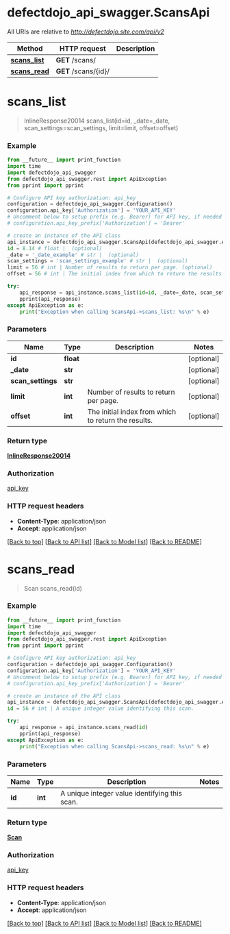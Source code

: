 # defectdojo_api_swagger.ScansApi

All URIs are relative to *http://defectdojo.site.com/api/v2*

Method | HTTP request | Description
------------- | ------------- | -------------
[**scans_list**](ScansApi.md#scans_list) | **GET** /scans/ | 
[**scans_read**](ScansApi.md#scans_read) | **GET** /scans/{id}/ | 


# **scans_list**
> InlineResponse20014 scans_list(id=id, _date=_date, scan_settings=scan_settings, limit=limit, offset=offset)





### Example
```python
from __future__ import print_function
import time
import defectdojo_api_swagger
from defectdojo_api_swagger.rest import ApiException
from pprint import pprint

# Configure API key authorization: api_key
configuration = defectdojo_api_swagger.Configuration()
configuration.api_key['Authorization'] = 'YOUR_API_KEY'
# Uncomment below to setup prefix (e.g. Bearer) for API key, if needed
# configuration.api_key_prefix['Authorization'] = 'Bearer'

# create an instance of the API class
api_instance = defectdojo_api_swagger.ScansApi(defectdojo_api_swagger.ApiClient(configuration))
id = 8.14 # float |  (optional)
_date = '_date_example' # str |  (optional)
scan_settings = 'scan_settings_example' # str |  (optional)
limit = 56 # int | Number of results to return per page. (optional)
offset = 56 # int | The initial index from which to return the results. (optional)

try:
    api_response = api_instance.scans_list(id=id, _date=_date, scan_settings=scan_settings, limit=limit, offset=offset)
    pprint(api_response)
except ApiException as e:
    print("Exception when calling ScansApi->scans_list: %s\n" % e)
```

### Parameters

Name | Type | Description  | Notes
------------- | ------------- | ------------- | -------------
 **id** | **float**|  | [optional] 
 **_date** | **str**|  | [optional] 
 **scan_settings** | **str**|  | [optional] 
 **limit** | **int**| Number of results to return per page. | [optional] 
 **offset** | **int**| The initial index from which to return the results. | [optional] 

### Return type

[**InlineResponse20014**](InlineResponse20014.md)

### Authorization

[api_key](../README.md#api_key)

### HTTP request headers

 - **Content-Type**: application/json
 - **Accept**: application/json

[[Back to top]](#) [[Back to API list]](../README.md#documentation-for-api-endpoints) [[Back to Model list]](../README.md#documentation-for-models) [[Back to README]](../README.md)

# **scans_read**
> Scan scans_read(id)





### Example
```python
from __future__ import print_function
import time
import defectdojo_api_swagger
from defectdojo_api_swagger.rest import ApiException
from pprint import pprint

# Configure API key authorization: api_key
configuration = defectdojo_api_swagger.Configuration()
configuration.api_key['Authorization'] = 'YOUR_API_KEY'
# Uncomment below to setup prefix (e.g. Bearer) for API key, if needed
# configuration.api_key_prefix['Authorization'] = 'Bearer'

# create an instance of the API class
api_instance = defectdojo_api_swagger.ScansApi(defectdojo_api_swagger.ApiClient(configuration))
id = 56 # int | A unique integer value identifying this scan.

try:
    api_response = api_instance.scans_read(id)
    pprint(api_response)
except ApiException as e:
    print("Exception when calling ScansApi->scans_read: %s\n" % e)
```

### Parameters

Name | Type | Description  | Notes
------------- | ------------- | ------------- | -------------
 **id** | **int**| A unique integer value identifying this scan. | 

### Return type

[**Scan**](Scan.md)

### Authorization

[api_key](../README.md#api_key)

### HTTP request headers

 - **Content-Type**: application/json
 - **Accept**: application/json

[[Back to top]](#) [[Back to API list]](../README.md#documentation-for-api-endpoints) [[Back to Model list]](../README.md#documentation-for-models) [[Back to README]](../README.md)

